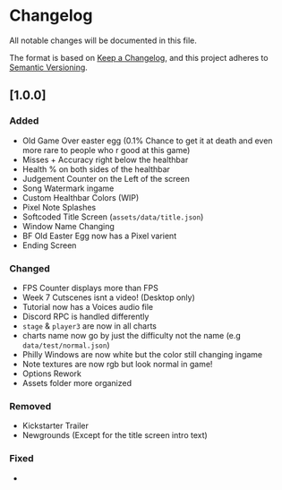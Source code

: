 # Changelog
All notable changes will be documented in this file.

The format is based on [Keep a Changelog](https://keepachangelog.com/en/1.0.0/),
and this project adheres to [Semantic Versioning](https://semver.org/spec/v2.0.0.html).

## [1.0.0]

### Added

- Old Game Over easter egg (0.1% Chance to get it at death and even more rare to people who r good at this game)
- Misses + Accuracy right below the healthbar
- Health % on both sides of the healthbar
- Judgement Counter on the Left of the screen
- Song Watermark ingame
- Custom Healthbar Colors (WIP)
- Pixel Note Splashes
- Softcoded Title Screen (`assets/data/title.json`)
- Window Name Changing
- BF Old Easter Egg now has a Pixel varient
- Ending Screen

### Changed

- FPS Counter displays more than FPS
- Week 7 Cutscenes isnt a video! (Desktop only)
- Tutorial now has a Voices audio file
- Discord RPC is handled differently
- `stage` & `player3` are now in all charts
- charts name now go by just the difficulty not the name (e.g `data/test/normal.json`)
- Philly Windows are now white but the color still changing ingame
- Note textures are now rgb but look normal in game!
- Options Rework
- Assets folder more organized

### Removed

- Kickstarter Trailer
- Newgrounds (Except for the title screen intro text)

### Fixed

- 
